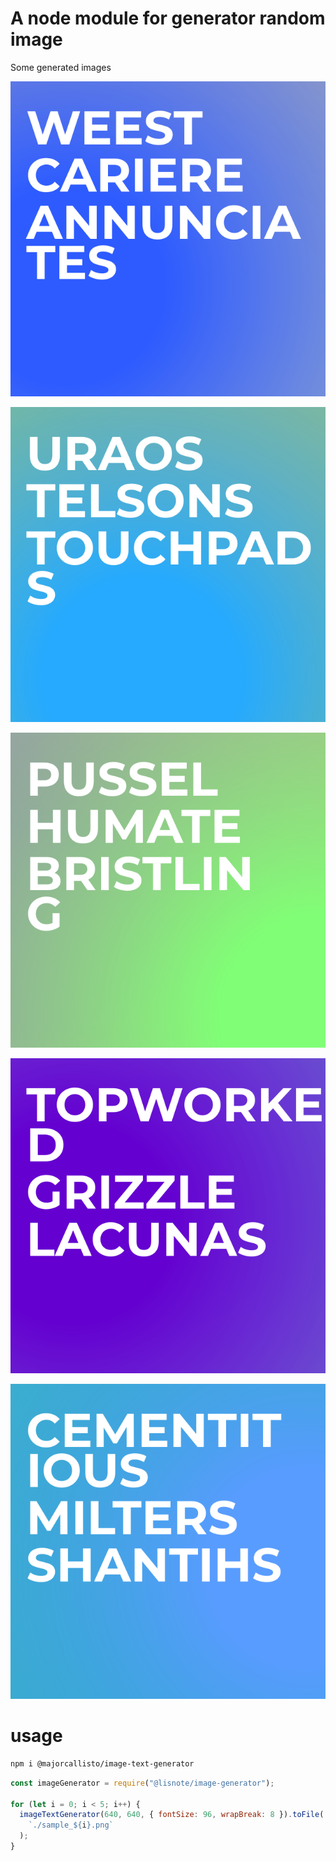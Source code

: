 # A node module for generator random image

Some generated images

![sample_0](./sample/sample_0.png)

![sample_1](./sample/sample_1.png)

![sample_2](./sample/sample_2.png)

![sample_3](./sample/sample_3.png)

![sample_4](./sample/sample_4.png)

# usage

```bash
npm i @majorcallisto/image-text-generator
```

```javascript
const imageGenerator = require("@lisnote/image-generator");

for (let i = 0; i < 5; i++) {
  imageTextGenerator(640, 640, { fontSize: 96, wrapBreak: 8 }).toFile(
    `./sample_${i}.png`
  );
}
```
